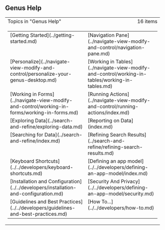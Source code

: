 ## Genus Help

<table cellpadding="0" cellspacing="0" width="100%" class="cdclvSuggestTable">

<tbody>

<tr>

<td width="100%" class="cdclvSuggestTitle">Topics in "Genus Help"</td>

<td class="cdclvSuggestTitle"><nobr>16 items</nobr></td>

</tr>

<tr>

<td class="cdclvCategoryCont" colspan="2">

<table cellpadding="0" cellspacing="0" width="100%">

<tbody>

<tr>

<td valign="top" class="cdclvCategoryCol1">[Getting Started](../getting-started.md)</td>

<td valign="top" class="cdclvCategoryCol2">[Navigation Pane](../navigate-view-modify-and-control/navigation-pane.md)</td>

</tr>

<tr class="cdclvCategoryRowAlt">

<td valign="top" class="cdclvCategoryCol1">[Personalize](../navigate-view-modify-and-control/personalize-your-genus-desktop.md)</td>

<td valign="top" class="cdclvCategoryCol2">[Working in Tables](../navigate-view-modify-and-control/working-in-tables/working-in-tables.md)</td>

</tr>

<tr>

<td valign="top" class="cdclvCategoryCol1">[Working in Forms](../navigate-view-modify-and-control/working-in-forms/working-in-forms.md)</td>

<td valign="top" class="cdclvCategoryCol2">[Running Actions](../navigate-view-modify-and-control/running-actions/index.md)</td>

</tr>

<tr class="cdclvCategoryRowAlt">

<td valign="top" class="cdclvCategoryCol1">[Exploring Data](../search-and-refine/exploring-data.md)</td>

<td valign="top" class="cdclvCategoryCol2">[Reporting on Data](index.md)</td>

</tr>

<tr>

<td valign="top" class="cdclvCategoryCol1">[Searching for Data](../search-and-refine/index.md)</td>

<td valign="top" class="cdclvCategoryCol2">[Refining Search Results](../search-and-refine/refining-search-results.md)</td>

</tr>

<tr class="cdclvCategoryRowAlt">

<td valign="top" class="cdclvCategoryCol1">[Keyboard Shortcuts](../../developers/keyboard-shortcuts.md)</td>

<td valign="top" class="cdclvCategoryCol2">[Defining an app model](../../developers/defining-an-app-model/index.md)</td>

</tr>

<tr>

<td valign="top" class="cdclvCategoryCol1">[Installation and Configuration](../../developers/installation-and-configuration.md)</td>

<td valign="top" class="cdclvCategoryCol2">[Security And Privacy](../../developers/defining-an-app-model/security.md)</td>

</tr>

<tr class="cdclvCategoryRowAlt">

<td valign="top" class="cdclvCategoryCol1">[Guidelines and Best Practices](../../developers/guidelines-and-best-practices.md)</td>

<td valign="top" class="cdclvCategoryCol2">[How To...](../../developers/how-to.md)</td>

</tr>

</tbody>

</table>

</td>

</tr>

</tbody>

</table>